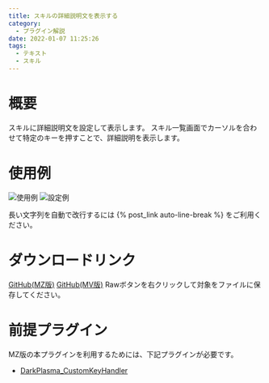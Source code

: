 ```yaml
---
title: スキルの詳細説明文を表示する
category:
  - プラグイン解説
date: 2022-01-07 11:25:26
tags:
  - テキスト
  - スキル
---
```


# 概要

スキルに詳細説明文を設定して表示します。
スキル一覧画面でカーソルを合わせて特定のキーを押すことで、詳細説明を表示します。

# 使用例

![使用例](skill-detail.png "使用例")
![設定例](skill-detail-setting.png "設定例")

長い文字列を自動で改行するには {% post_link auto-line-break %} をご利用ください。

# ダウンロードリンク

[GitHub(MZ版)](https://github.com/elleonard/DarkPlasma-MZ-Plugins/blob/release/DarkPlasma_SkillDetail.js)
[GitHub(MV版)](https://github.com/elleonard/DarkPlasma-MV-Plugins/blob/release/DarkPlasma_SkillDetail.js)
Rawボタンを右クリックして対象をファイルに保存してください。

# 前提プラグイン

MZ版の本プラグインを利用するためには、下記プラグインが必要です。
- [DarkPlasma_CustomKeyHandler](https://github.com/elleonard/DarkPlasma-MZ-Plugins/blob/release/DarkPlasma_CustomKeyHandler.js)

